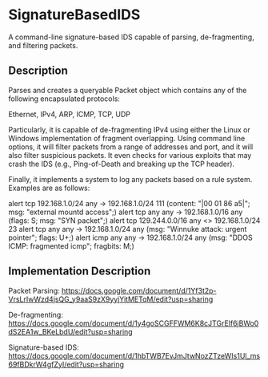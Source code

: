 # SignatureBasedIDS
A command-line signature-based IDS capable of parsing, de-fragmenting, and filtering packets.

## Description

Parses and creates a queryable Packet object which contains any of the following encapsulated protocols:

Ethernet, IPv4, ARP, ICMP, TCP, UDP

Particularly, it is capable of de-fragmenting IPv4 using either the Linux or Windows implementation of fragment overlapping.
Using command line options, it will filter packets from a range of addresses and port, and it will also filter suspicious packets.
It even checks for various exploits that may crash the IDS (e.g., Ping-of-Death and breaking up the TCP header).

Finally, it implements a system to log any packets based on a rule system. Examples are as follows:

alert tcp 192.168.1.0/24 any -> 192.168.1.0/24 111 (content: "|00 01 86 a5|"; msg: "external mountd access";)
alert tcp any any -> 192.168.1.0/16 any (flags: S; msg: "SYN packet";)
alert tcp 129.244.0.0/16 any <> 192.168.1.0/24 23
alert tcp any any -> 192.168.1.0/24 any (msg: "Winnuke attack: urgent pointer"; flags: U+;)
alert icmp any any -> 192.168.1.0/24 any (msg: "DDOS ICMP: fragmented icmp"; fragbits: M;)

## Implementation Description

Packet Parsing:
https://docs.google.com/document/d/1Yf3t2p-VrsLrIwWzd4jsQG_y9aaS9zX9yyjYitMETqM/edit?usp=sharing

De-fragmenting:
https://docs.google.com/document/d/1y4goSCGFFWM6K8cJTGrElf6jBWo0dS2EA1w_BKeLbdU/edit?usp=sharing

Signature-based IDS:
https://docs.google.com/document/d/1hbTWB7EvJmJtwNozZTzeWIs1Ul_ms69fBDkrW4gfZyI/edit?usp=sharing

